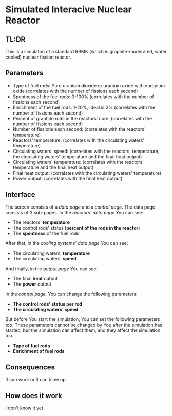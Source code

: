 # Simulated Interacive Nuclear Reactor
## TL:DR
This is a simulaton of a standard RBMK (which is graphite-moderated, water cooled) nuclear fission reactor.

## Parameters
- Type of fuel rods: Pure uranium dioxide or uranium oxide with europium oxide (correlates with the number of fissions each second)
- Spentness of the fuel rods: 0-100% (correlates with the number of fissions each second)
- Enrichment of the fuel rods: 1-20%, ideal is 2% (correlates with the number of fissions each second)
- Percent of graphite rods in the reactors' core: (correlates with the number of fissions each second)
- Number of fissions each second: (correlates with the reactors' temperature)
- Reactors' temperature: (correlates with the circulating waters' temperature)
- Circulating waters' speed: (correlates with the reactors' temperature, the circulating waters' temperature and the final heat output)
- Circulating waters' temperature: (correlates with the reactors' temperature and the final heat output)
- Final heat output: (correlates with the circulating waters' temperature)
- Power output: (correlates with the final heat output)

## Interface
The screen consists of a *data page* and a *control page*. The data page consists of 3 sub-pages. In the *reactors' data page* You can see:
- The reactors' **temperature**
- The control rods' status (**percent of the rods in the reactor**)
- The **spentness** of the fuel rods

After that, in the *cooling systems' data page* You can see:
- The circulating waters' **temperature**
- The circulating waters' **speed**

And finally, in the *output page* You can see:
- The final **heat** output
- The **power** output

In the *control page*, You can change the following parameters:
- **The control rods' status per rod**
- **The circulating waters' speed**

But before You start the simulation, You can set the following parameters too. These parameters cannot be changed by You after the simulation has started, but the simulation can affect them, and they affect the simulation too.
- **Type of fuel rods**
- **Enrichment of fuel rods**

## Consequences
It can work or it can blow up.

## How does it work
I don't know it yet
